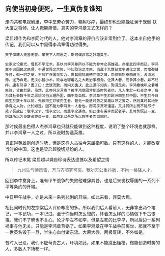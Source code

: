 ## 向使当初身便死，一生真伪复谁知
走向共和电视剧里，李中堂劳心劳力，鞠躬尽瘁，最终却也没能挽狂澜于既倒 扶大厦之将倾，让人扼腕痛惜，真实的李鸿章又式怎样的？

梁启超作为和李同时代的人，他对李鸿章的评价应该非常到位了。这本出自他手的传记，我们可以从中窥得李鸿章得功过得失。

```
天下惟庸人无咎无誉。举天下人而恶之，斯可谓非常之奸雄矣乎。
```

```
史家之论霍光，惜其不学无术。吾以为李鸿章所以不能为非常之英雄者。亦坐此四字而已。李鸿章不识国民之原理，不通世界之大势，不知政治之本原，当此十九世纪竞争进化之世，而惟弥缝补苴，偷一时之安，不务扩养国民实力，置其国於威德完盛之域，而仅摭拾泰西皮毛，汲流忘源，遂乃自足，更挟小智小术，欲与地球着名之大政治家相角，让其大者，而争其小者，非不尽瘁，庸有济乎？孟子曰：放饭流歠，而问无齿决，此之谓不知务。殆谓是矣。李鸿章晚年之着着失败，皆由於是。虽然，此亦何足深责？彼李鸿章固非能造时势者也，凡人生於一社会之中，每为其社会数千年之思想习俗义理所困，而不能自拔。李鸿章不生於欧洲而生於中国，不生於今日而生於数十年以前，先彼而生并彼而生者，曾无一能造时势之英雄以导之翼之，然则其时其地所孕育之人物，止於如是，固不能为李鸿章一人咎也。而况乎其所遭遇，又并其所志而不能尽行哉？吾故曰：敬李之才，惜李之识，而悲李之遇也。但此後有袭李而起者乎，其时势既已一变，则其所以为英雄者亦自一变，其勿复以吾之所以恕李者而自恕也。
```

那时候最出色得人杰李鸿章也只就只能做到这种程度，说明了整个环境也就那样。并非李鸿章一人之过，所以说时势造英雄。

真正得英雄则创造时势，但是这样人古往今来屈指可数。只有这样的人，才能改变当时的中国。这也是梁启超殷切期盼的人。

所以传记末尾 梁启超以龚自珍诗表达遗憾以及希望之情

>九州生气恃风雷，万马齐喑究可哀。我劝天公重抖擞，不拘一格降人才。

回到李中堂身上，唯有甲午战争的失败他难辞其咎，也是后来丧权辱国的一系列不平等条约的开端。

中日甲午战争，亦是未来一系列悲剧的开端。如此来看，罪莫大焉。

相比同时代的左宗棠后人评价却高的多。所以我们后人看前人，无非拿出两个笔记，一本记功，一本记过。至于你当时怎么想的，怀着怎么样的心情做下千古恨事。我们不了解也不关心。论才华左不如李，但是左死的比李早，所以后边一系列祸事与他无关。只能是李鸿章背锅了。如果李鸿章在甲午战争前离世，那就不至于一世英名毁于一旦，半生心血付诸东流。大荣大辱，两极反转，不外如是。

昔时人已没，我们不应苛责古人，环境如此，如果不能跳出桎梏，做能创造时势的人，多数人下场都一样。
